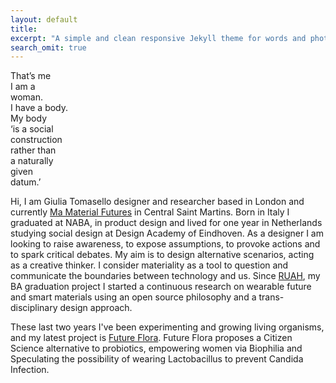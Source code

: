 ```yaml
---
layout: default
title: 
excerpt: "A simple and clean responsive Jekyll theme for words and photos."
search_omit: true
---
```

That’s me  
I am a  
woman.  
I have a body.  
My body  
‘is a social  
construction  
rather than  
a naturally  
given  
datum.’  

Hi, I am Giulia Tomasello designer and researcher based in London 
and currently [Ma Material Futures](http://www.mamaterialfutures.tumblr.com/) in Central Saint Martins.
Born in Italy I graduated at NABA, in product design 
and lived for one year in Netherlands 
studying social design at Design Academy of Eindhoven.
As a designer I am looking to raise awareness, to expose assumptions, 
to provoke actions and to spark critical debates. 
My aim is to design alternative scenarios, acting as a creative thinker. 
I consider materiality as a tool to question and communicate the boundaries 
between technology and us. 
Since [RUAH](http://blog.arduino.cc/2013/04/27/an-interactive-corset-teaching-you-how-to-breath/), my BA graduation project I started a continuous research on wearable future and smart materials using an open source philosophy and a trans-disciplinary design approach.

These last two years I've been experimenting and growing 
living organisms, and my latest project is [Future Flora](http://celebratingfemalebiophilia.tumblr.com/).
Future Flora proposes a Citizen Science alternative to probiotics, empowering women via Biophilia and Speculating 
the possibility of wearing Lactobacillus to prevent Candida Infection.





